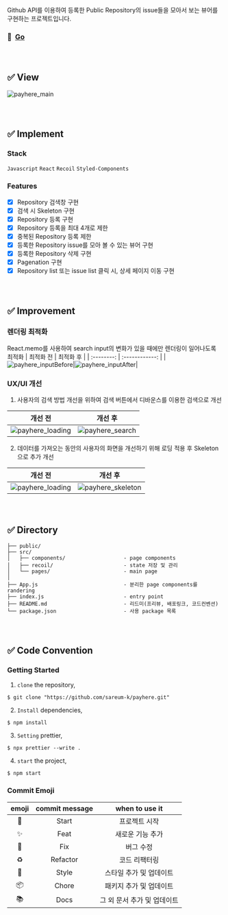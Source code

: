 Github API를 이용하여 등록한 Public Repository의 issue들을 모아서 보는 뷰어를 구현하는 프로젝트입니다.

### 📎 &nbsp;[Go](https://payhere-github-sareum.netlify.app/)

### <br/>

###

## ✅ View
![payhere_main](https://user-images.githubusercontent.com/87534763/162634532-20a16e64-f9c4-4829-b2b1-ac74575a525f.gif)

### <br/>

###

## ✅ Implement

### Stack

`Javascript` `React` `Recoil` `Styled-Components`

### Features

- [x] Repository 검색창 구현
- [x] 검색 시 Skeleton 구현
- [x] Repository 등록 구현
- [x] Repository 등록을 최대 4개로 제한
- [x] 중복된 Repository 등록 제한
- [x] 등록한 Repository issue를 모아 볼 수 있는 뷰어 구현
- [x] 등록한 Repository 삭제 구현
- [x] Pagenation 구현
- [x] Repository list 또는 issue list 클릭 시, 상세 페이지 이동 구현

### <br/>

## ✅ Improvement

### 렌더링 최적화

React.memo를 사용하여 search input의 변화가 있을 때에만 렌더링이 일어나도록 최적화
|   최적화 전    | 최적화 후 | 
| :--------: | :------------: | 
|![payhere_inputBefore](https://user-images.githubusercontent.com/87534763/162634840-2e1be9e0-43e3-4b40-b755-3230e0ad7e0e.gif)|![payhere_inputAfter](https://user-images.githubusercontent.com/87534763/162634859-ade3843c-2536-440f-b95a-367e4b4345f8.gif)|

### UX/UI 개선

1. 사용자의 검색 방법 개선을 위하여 검색 버튼에서 디바운스를 이용한 검색으로 개선

|   개선 전    | 개선 후 | 
| :--------: | :------------: | 
|![payhere_loading](https://user-images.githubusercontent.com/87534763/162634989-7808ea57-14fc-444a-baad-7d79fedbe38e.gif)|![payhere_search](https://user-images.githubusercontent.com/87534763/162635118-7ffbf7f3-efaf-41ee-8657-e304dad39cb7.gif)|

2. 데이터를 가져오는 동안의 사용자의 화면을 개선하기 위해 로딩 적용 후 Skeleton으로 추가 개선

|   개선 전    | 개선 후 | 
| :--------: | :------------: | 
|![payhere_loading](https://user-images.githubusercontent.com/87534763/162635135-c50a1c71-2602-4c4c-bc30-dc509e8d3b13.gif) | ![payhere_skeleton](https://user-images.githubusercontent.com/87534763/162635216-52e4e135-7522-4917-9df6-df39dcb96b4f.gif)|

### <br/>

###

## ✅ Directory

```
├── public/
├── src/
│   ├── components/                   - page components
│   ├── recoil/                       - state 저장 및 관리
│   └── pages/                        - main page
│
├── App.js                            - 분리한 page components를 randering
├── index.js                          - entry point
├── README.md                         - 리드미(프리뷰, 배포링크, 코드컨벤션)
└── package.json                      - 사용 package 목록
```

### <br/>

###

## ✅ Code Convention

### Getting Started

1. `clone` the repository,

```
$ git clone "https://github.com/sareum-k/payhere.git"
```

2. `Install` dependencies,

```
$ npm install
```

3. `Setting` prettier,

```
$ npx prettier --write .
```

4. `start` the project,

```
$ npm start
```

### Commit Emoji

|   emoji    | commit message |       when to use it        |
| :--------: | :------------: | :-------------------------: |
|   :tada:   |     Start      |        프로젝트 시작        |
| :sparkles: |      Feat      |      새로운 기능 추가       |
|   :bug:    |      Fix       |          버그 수정          |
| :recycle:  |    Refactor    |        코드 리팩터링        |
| :lipstick: |     Style      |   스타일 추가 및 업데이트   |
| :package:  |     Chore      |   패키지 추가 및 업데이트   |
|  :books:   |      Docs      | 그 외 문서 추가 및 업데이트 |

### <br/>
